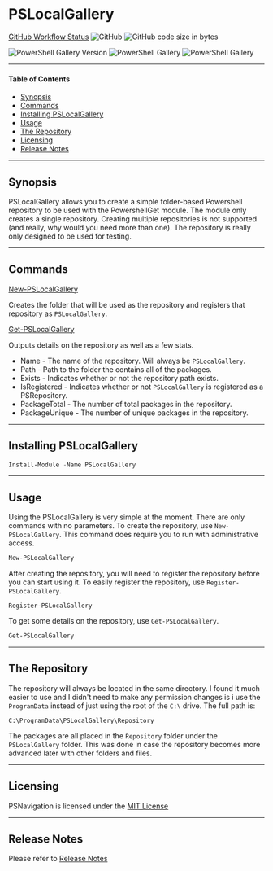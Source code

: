 # PSLocalGallery

[GitHub Workflow Status](https://img.shields.io/github/workflow/status/thbiv/PSLocalGallery/Module-Build)
![GitHub](https://img.shields.io/github/license/thbiv/PSLocalGallery)
![GitHub code size in bytes](https://img.shields.io/github/languages/code-size/thbiv/PSLocalGallery)

![PowerShell Gallery Version](https://img.shields.io/powershellgallery/v/PSLocalGallery)
![PowerShell Gallery](https://img.shields.io/powershellgallery/dt/PSLocalGallery)
![PowerShell Gallery](https://img.shields.io/powershellgallery/p/PSLocalGallery)

---

#### Table of Contents

-   [Synopsis](#Synopsis)
-   [Commands](#Commands)
-   [Installing PSLocalGallery](#Installing-PSLocalGallery)
-   [Usage](#Usage)
-   [The Repository](#The-Repository)
-   [Licensing](#Licensing)
-   [Release Notes](#Release-Notes)

---

## Synopsis

PSLocalGallery allows you to create a simple folder-based Powershell repository to be used with the PowershellGet module. The module only creates a single repository. Creating multiple repositories is not supported (and really, why would you need more than one). The repository is really only designed to be used for testing.

---

## Commands

[New-PSLocalGallery](docs\New-PSLocalGallery.md)

Creates the folder that will be used as the repository and registers that repository as ```PSLocalGallery```.

[Get-PSLocalGallery](docs\Get-PSLocalGallery)

Outputs details on the repository as well as a few stats.

-   Name - The name of the repository. Will always be ```PSLocalGallery```.
-   Path - Path to the folder the contains all of the packages.
-   Exists - Indicates whether or not the repository path exists.
-   IsRegistered - Indicates whether or not ```PSLocalGallery``` is registered as a PSRepository.
-   PackageTotal - The number of total packages in the repository.
-   PackageUnique - The number of unique packages in the repository.

---

## Installing PSLocalGallery

```Powershell
Install-Module -Name PSLocalGallery
```

---

## Usage

Using the PSLocalGallery is very simple at the moment. There are only commands with no parameters. To create the repository, use ```New-PSLocalGallery```. This command does require you to run with administrative access.

```Powershell
New-PSLocalGallery
```

After creating the repository, you will need to register the repository before you can start using it. To easily register the 
repository, use ```Register-PSLocalGallery```.

```Powerhell
Register-PSLocalGallery
```

To get some details on the repository, use ```Get-PSLocalGallery```.

```Powershell
Get-PSLocalGallery
```

---

## The Repository

The repository will always be located in the same directory. I found it much easier to use and I didn't need to make any permission changes is i use the ```ProgramData``` instead of just using the root of the ```C:\``` drive. The full path is:

```
C:\ProgramData\PSLocalGallery\Repository
```

The packages are all placed in the ```Repository``` folder under the ```PSLocalGallery``` folder. This was done in case the repository becomes more advanced later with other folders and files.

---

## Licensing

PSNavigation is licensed under the [MIT License](LICENSE)

---

## Release Notes

Please refer to [Release Notes](Release-Notes.md)